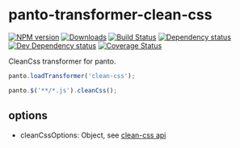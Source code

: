 # panto-transformer-clean-css
[![NPM version][npm-image]][npm-url] [![Downloads][downloads-image]][npm-url] [![Build Status][travis-image]][travis-url] [![Dependency status][david-dm-image]][david-dm-url] [![Dev Dependency status][david-dm-dev-image]][david-dm-dev-url] [![Coverage Status][coveralls-image]][coveralls-url]

CleanCss transformer for panto.

```js
panto.loadTransformer('clean-css');

panto.$('**/*.js').cleanCss();
```

## options

 - cleanCssOptions: Object, see [clean-css api](https://github.com/jakubpawlowicz/clean-css/tree/3.4#how-to-use-clean-css-api)

[npm-url]: https://npmjs.org/package/panto-transformer-clean-css
[downloads-image]: http://img.shields.io/npm/dm/panto-transformer-clean-css.svg
[npm-image]: http://img.shields.io/npm/v/panto-transformer-clean-css.svg
[travis-url]: https://travis-ci.org/pantojs/panto-transformer-clean-css
[travis-image]: http://img.shields.io/travis/pantojs/panto-transformer-clean-css.svg
[david-dm-url]:https://david-dm.org/pantojs/panto-transformer-clean-css
[david-dm-image]:https://david-dm.org/pantojs/panto-transformer-clean-css.svg
[david-dm-dev-url]:https://david-dm.org/pantojs/panto-transformer-clean-css#type=dev
[david-dm-dev-image]:https://david-dm.org/pantojs/panto-transformer-clean-css/dev-status.svg
[coveralls-image]:https://coveralls.io/repos/github/pantojs/panto-transformer-clean-css/badge.svg?branch=master
[coveralls-url]:https://coveralls.io/github/pantojs/panto-transformer-clean-css?branch=master
